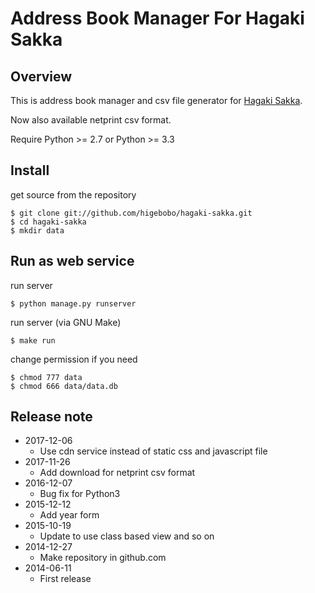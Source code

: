 # Address Book Manager For Hagaki Sakka

## Overview

This is address book manager and csv file generator for [Hagaki Sakka](http://www.hagakisakka.jp/).

Now also available netprint csv format.

Require Python >= 2.7 or Python >= 3.3

## Install

get source from the repository

    $ git clone git://github.com/higebobo/hagaki-sakka.git
    $ cd hagaki-sakka
    $ mkdir data

## Run as web service

run server

    $ python manage.py runserver

run server (via GNU Make)

    $ make run

change permission if you need

    $ chmod 777 data
    $ chmod 666 data/data.db

## Release note

* 2017-12-06
    - Use cdn service instead of static css and javascript file
* 2017-11-26
    - Add download for netprint csv format
* 2016-12-07
    - Bug fix for Python3
* 2015-12-12
    - Add year form
* 2015-10-19
    - Update to use class based view and so on
* 2014-12-27
    - Make repository in github.com
* 2014-06-11
    - First release
